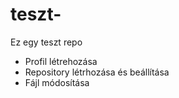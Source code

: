 # teszt-
Ez egy teszt repo
- Profil létrehozása
- Repository létrhozása és beállítása
- Fájl módosítása
